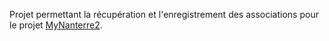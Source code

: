 Projet permettant la récupération et l'enregistrement des associations pour le projet [MyNanterre2](https://github.com/assane-sakho/myNanterre2 "Un projet pour les étudiants de Nanterre").

